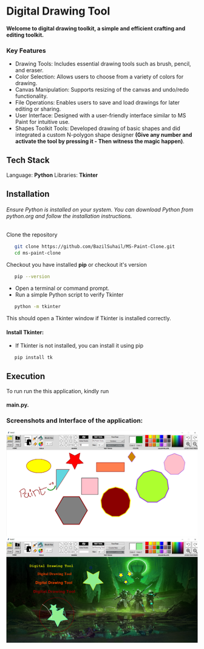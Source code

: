 
# Digital Drawing Tool

#### Welcome to digital drawing toolkit, a simple and efficient crafting and editing toolkit.

### Key Features
- Drawing Tools: Includes essential drawing tools such as brush, pencil, and eraser.
- Color Selection: Allows users to choose from a variety of colors for drawing.
- Canvas Manipulation: Supports resizing of the canvas and undo/redo functionality.
- File Operations: Enables users to save and load drawings for later editing or sharing.
- User Interface: Designed with a user-friendly interface similar to MS Paint for intuitive use.
- Shapes Toolkit Tools: Developed drawing of basic shapes and did integrated a custom N-polygon shape designer **(Give any number and activate the tool by pressing it - Then witness the magic happen)**.

## Tech Stack
Language: **Python**
Libraries: **Tkinter**

## Installation
###### Ensure Python is installed on your system. You can download Python from python.org and follow the installation instructions.

Clone the repository
```bash
   git clone https://github.com/BazilSuhail/MS-Paint-Clone.git
   cd ms-paint-clone
```
Checkout you have installed **pip** or checkout it's version
```bash
   pip --version
```
- Open a terminal or command prompt.
- Run a simple Python script to verify Tkinter

```bash
   python -m tkinter
```
This should open a Tkinter window if Tkinter is installed correctly.

#### Install Tkinter:
- If Tkinter is not installed, you can install it using pip

```bash
   pip install tk
``` 

## Execution
To run run the this application, kindly run <h4>**main.py**.</h4>
### Screenshots and Interface of the application:
![Tools](https://github.com/BazilSuhail/BazilSuhail/blob/main/paint1.png)
![Basic Canvas](https://github.com/BazilSuhail/BazilSuhail/blob/main/paint2.png)
